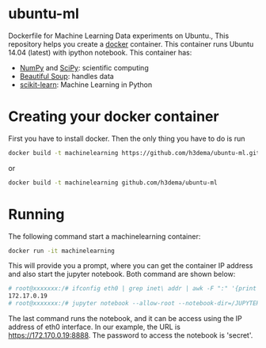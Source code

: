 # ubuntu-ml
Dockerfile for Machine Learning Data experiments on Ubuntu.,
This repository helps you create a [docker](https://www.docker.com/) container.
This container runs Ubuntu 14.04 (latest) with ipython notebook.
This container has:
* [NumPy](http://www.numpy.org/) and [SciPy](https://www.scipy.org/): scientific computing
* [Beautiful Soup](https://www.crummy.com/software/BeautifulSoup/): handles data
* [scikit-learn](http://scikit-learn.org/stable/): Machine Learning in Python


# Creating your docker container

First you have to install docker. Then the only thing you have to do is run
```bash
docker build -t machinelearning https://github.com/h3dema/ubuntu-ml.git
```

or

```bash
docker build -t machinelearning github.com/h3dema/ubuntu-ml
```

# Running

The following command start a machinelearning container:

```bash
docker run -it machinelearning
```

This will provide you a prompt, where you can get the container IP address and also start the jupyter notebook.
Both command are shown below:

```bash
# root@xxxxxxx:/# ifconfig eth0 | grep inet\ addr | awk -F ":" '{print $2}' | awk '{print $1}'
172.17.0.19
# root@xxxxxxx:/# jupyter notebook --allow-root --notebook-dir=/JUPYTER &
```

The last command runs the notebook, and it can be access using the IP address of eth0 interface.
In our example, the URL is https://172.170.0.19:8888.
The password to access the notebook is 'secret'.


